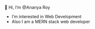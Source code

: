  👋 Hi, I’m @Ananya Roy 
-  I’m interested in Web Development
-  Also I am a MERN stack web developer

<!---
AnanyaRoy478/AnanyaRoy478 is a ✨ special ✨ repository because its `README.md` (this file) appears on your GitHub profile.
You can click the Preview link to take a look at your changes.
--->
